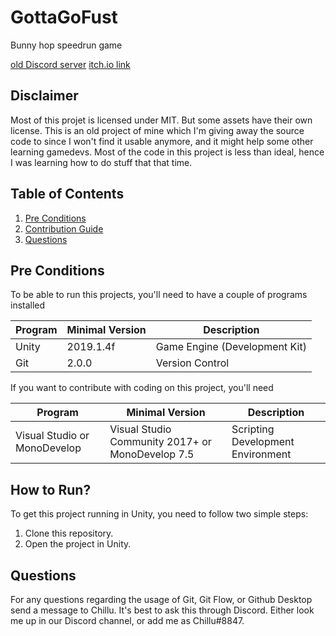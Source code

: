 # GottaGoFust
Bunny hop speedrun game

[old Discord server](https://discordapp.com/invite/UQ9Ka7u)
[itch.io link](https://chillu.itch.io/gottagofust)

## Disclaimer
Most of this projet is licensed under MIT. But some assets have their own license.
This is an old project of mine which I'm giving away the source code to since I won't find it usable anymore, and it might help some other learning gamedevs. Most of the code in this project is less than ideal, hence I was learning how to do stuff that that time.

## Table of Contents
1. [Pre Conditions](#pre-conditions)
2. [Contribution Guide](#contribution-guide)
3. [Questions](#questions)

## Pre Conditions
To be able to run this projects, you'll need to have a couple of programs installed

Program | Minimal Version | Description
-|-|-
Unity | 2019.1.4f | Game Engine (Development Kit)
Git | 2.0.0 | Version Control

If you want to contribute with coding on this project, you'll need

Program | Minimal Version | Description
-|-|-
Visual Studio or MonoDevelop | Visual Studio Community 2017+ or MonoDevelop 7.5 | Scripting Development Environment

 ## How to Run?
 To get this project running in Unity, you need to follow two simple steps:
1. Clone this repository.
2. Open the project in Unity.

## Questions
For any questions regarding the usage of Git, Git Flow, or Github Desktop send a message to Chillu. It's best to ask this through Discord. Either look me up in our Discord channel, or add me as Chillu#8847.

